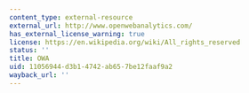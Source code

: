 ```yaml
---
content_type: external-resource
external_url: http://www.openwebanalytics.com/
has_external_license_warning: true
license: https://en.wikipedia.org/wiki/All_rights_reserved
status: ''
title: OWA
uid: 11056944-d3b1-4742-ab65-7be12faaf9a2
wayback_url: ''
---
```

